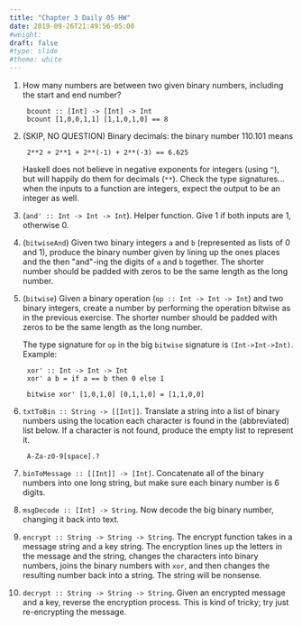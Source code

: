 ```yaml
---
title: "Chapter 3 Daily 05 HW"
date: 2019-09-26T21:49:56-05:00
#weight: 
draft: false
#type: slide
#theme: white
---
```


1. How many numbers are between two given binary numbers, including
   the start and end number?

        bcount :: [Int] -> [Int] -> Int
        bcount [1,0,0,1,1] [1,1,0,1,0] == 8
        
2. (SKIP, NO QUESTION) Binary decimals: the binary number 110.101 means 

        2**2 + 2**1 + 2**(-1) + 2**(-3) == 6.625

    Haskell does not believe in negative exponents for integers (using
    `^`), but will happily do them for decimals (`**`). Check the type
    signatures... when the inputs to a function are integers, expect
    the output to be an integer as well.

3. (`and' :: Int -> Int -> Int`). Helper function. Give 1 if both
    inputs are 1, otherwise 0. 
    
3. (`bitwiseAnd`) Given two binary integers `a` and `b` (represented
   as lists of 0 and 1), produce the
   binary number given by lining up the ones places and the then
   "and"-ing the digits of `a` and `b` together. 
   The shorter number should be padded
   with zeros to be the same length as the long number.
   
4. (`bitwise`) Given a binary operation (`op :: Int -> Int -> Int`) and two
   binary integers, create a number by performing the operation bitwise
   as in the previous exercise. The shorter number should be padded
   with zeros to be the same length as the long number.
   
    The type signature for `op` in the big `bitwise` signature is
    `(Int->Int->Int)`.  Example:
   
        xor' :: Int -> Int -> Int
        xor' a b = if a == b then 0 else 1

        bitwise xor' [1,0,1,0] [0,1,1,0] = [1,1,0,0]

5. `txtToBin :: String -> [[Int]]`. Translate a string into a list of
   binary numbers using the location each character is found in the
   (abbreviated) list below. If a character is not found, produce the
   empty list to represent it. 

        A-Za-z0-9[space].?

6. `binToMessage :: [[Int]] -> [Int]`. Concatenate all of the binary
   numbers into one long string, but make sure each binary number is 6
   digits. 

7. `msgDecode :: [Int] -> String`. Now decode the big binary number,
   changing it back into text.

8. `encrypt :: String -> String -> String`. The encrypt function takes
   in a message string and a key string. The encryption lines up the
   letters in the message and the string, changes the characters into
   binary numbers, joins the binary numbers with `xor`, and then
   changes the resulting number back into a string. The string will be
   nonsense.
   
9. `decrypt :: String -> String -> String`. Given an encrypted
   message and a key, reverse the encryption process. This is kind of
   tricky; try just re-encrypting the message.
